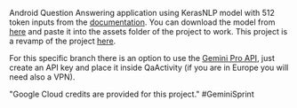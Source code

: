 Android Question Answering application using KerasNLP model with 512 token inputs from the [documentation](https://keras.io/api/keras_nlp/models/bert/bert_backbone/). You can download the model from [here](https://drive.google.com/file/d/1owZTr38kyf0NLKbviFdyYaf11OU_OWGc/view?usp=sharing) and paste it into the assets folder of the project to work. This project is a revamp of the project [here](https://github.com/huggingface/tflite-android-transformers/tree/master/bert).

For this specific branch there is an option to use the [Gemini Pro API](https://ai.google.dev/tutorials/android_quickstart#kotlin_3), just create an API key and place it inside QaActivity (if you are in Europe you will need also a VPN).

 "Google Cloud credits are provided for this project." #GeminiSprint
